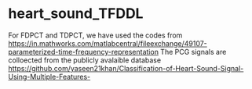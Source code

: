 # heart_sound_TFDDL
For FDPCT and TDPCT, we have used the codes from https://in.mathworks.com/matlabcentral/fileexchange/49107-parameterized-time-frequency-representation
The PCG signals are colloected from the publicly avalaible database https://github.com/yaseen21khan/Classification-of-Heart-Sound-Signal-Using-Multiple-Features-
